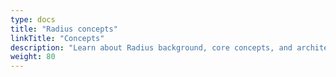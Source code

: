 ```yaml
---
type: docs
title: "Radius concepts"
linkTitle: "Concepts"
description: "Learn about Radius background, core concepts, and architecture"
weight: 80
---
```

